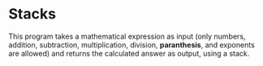 # Stacks
This program takes a mathematical expression as input (only numbers, addition, subtraction, multiplication, division, **paranthesis**, and exponents are allowed) and returns the calculated answer as output, using a stack.
